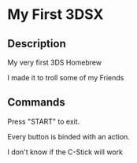 # My First 3DSX
## Description
My very first 3DS Homebrew

I made it to troll some of my Friends
## Commands
Press "START" to exit.

Every button is binded with an action.

I don't know if the C-Stick will work
